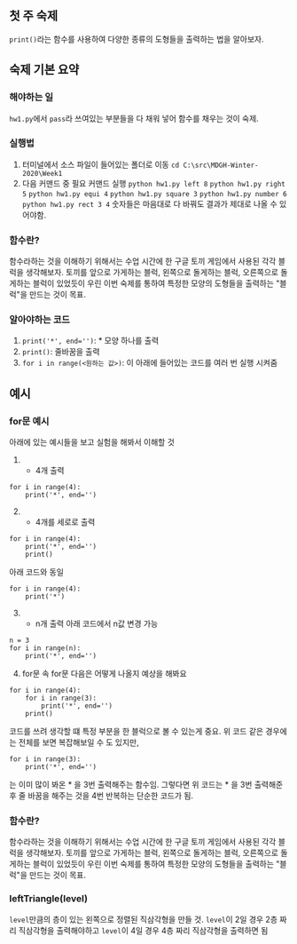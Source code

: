 ## 첫 주 숙제
`print()`라는 함수를 사용하여 다양한 종류의 도형들을 출력하는 법을 알아보자.

## 숙제 기본 요약
### 해야하는 일
`hw1.py`에서 `pass`라 쓰여있는 부분들을 다 채워 넣어 함수를 채우는 것이 숙제.

### 실행법
1. 터미널에서 소스 파일이 들어있는 폴더로 이동
`cd C:\src\MDGH-Winter-2020\Week1`
2. 다음 커맨드 중 필요 커맨드 실행
`python hw1.py left 8`
`python hw1.py right 5`
`python hw1.py equi 4`
`python hw1.py square 3`
`python hw1.py number 6`
`python hw1.py rect 3 4`
숫자들은 마음대로 다 바꿔도 결과가 제대로 나올 수 있어야함.

### 함수란?
함수라하는 것을 이해하기 위해서는 수업 시간에 한 구글 토끼 게임에서 사용된 각각 블럭을 생각해보자.
토끼를 앞으로 가게하는 블럭, 왼쪽으로 돌게하는 블럭, 오른쪽으로 돌게하는 블럭이 있었듯이 우린 이번 숙제를 통하여 특정한 모양의 도형들을 출력하는 "블럭"을 만드는 것이 목표.

### 알아야하는 코드
1. `print('*', end='')`: * 모양 하나를 출력
2. `print()`: 줄바꿈을 출력
3. `for i in range(<원하는 값>)`: 이 아래에 들어있는 코드를 여러 번 실행 시켜줌

## 예시
### for문 예시
아래에 있는 예시들을 보고 실험을 해봐서 이해할 것

1. * 4개 출력
```
for i in range(4):
    print('*', end='')
```

2. * 4개를 세로로 출력
```
for i in range(4):
    print('*', end='')
    print()
```
아래 코드와 동일
```
for i in range(4):
    print('*')
```

3. * n개 출력
아래 코드에서 n값 변경 가능
```
n = 3
for i in range(n):
    print('*', end='')
```

4. for문 속 for문
다음은 어떻게 나올지 예상을 해봐요
```
for i in range(4):
    for i in range(3):
        print('*', end='')
    print()
```

코드를 쓰려 생각할 떄 특정 부분을 한 블럭으로 볼 수 있는게 중요.
위 코드 같은 경우에는 전체를 보면 복잡해보일 수 도 있지만,
```
for i in range(3):
    print('*', end='')
```
는 이미 많이 봐온 * 을 3번 출력해주는 함수임.
그렇다면 위 코드는 * 을 3번 출력해준 후 줄 바꿈을 해주는 것을 4번 반복하는 단순한 코드가 됨.

### 함수란?
함수라하는 것을 이해하기 위해서는 수업 시간에 한 구글 토끼 게임에서 사용된 각각 블럭을 생각해보자.
토끼를 앞으로 가게하는 블럭, 왼쪽으로 돌게하는 블럭, 오른쪽으로 돌게하는 블럭이 있었듯이 우린 이번 숙제를 통하여 특정한 모양의 도형들을 출력하는 "블럭"을 만드는 것이 목표.

### leftTriangle(level)
`level`만큼의 층이 있는 왼쪽으로 정렬된 직삼각형을 만들 것.
`level`이 2일 경우 2층 짜리 직삼각형을 출력해야하고
`level`이 4일 경우 4층 짜리 직삼각형을 출력하면 됨
